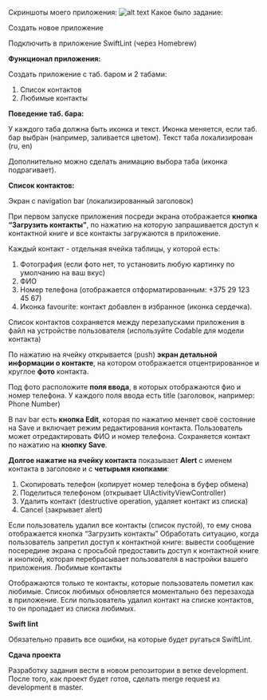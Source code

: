 Скриншоты моего приложения:
![alt text](https://drive.google.com/uc?export=download&confirm=no_antivirus&id=18tm4ba-M89oAG4YYruittIcdrlaLy2Zf)
Какое было задание:

Создать новое приложение

Подключить в приложение SwiftLint (через Homebrew)

**Функционал приложения:**

Создать приложение с таб. баром и 2 табами:

1. Список контактов
2. Любимые контакты

**Поведение таб. бара:**

У каждого таба должна быть иконка и текст. Иконка меняется, если таб. бар выбран (например, заливается цветом). Текст таба локализирован (ru, en)

Дополнительно можно сделать анимацию выбора таба (иконка подрагивает).

**Список контактов:**

Экран с navigation bar (локализированный заголовок)

При первом запуске приложения посреди экрана отображается **кнопка “Загрузить контакты”**, по нажатию на которую запрашивается доступ к контактной книге и все контакты загружаются в приложение.

Каждый контакт - отдельная ячейка таблицы, у которой есть:

1. Фотография (если фото нет, то установить любую картинку по умолчанию на ваш вкус)
2. ФИО
3. Номер телефона (отображается отформатированным: +375 29 123 45 67)
4. Иконка favourite: контакт добавлен в избранное (иконка сердечка).

Список контактов сохраняется между перезапусками приложения в файл на устройстве пользователя (используйте Codable для модели контакта)

По нажатию на ячейку открывается (push) **экран детальной информации о контакте**, на котором отображается отцентрированное и круглое **фото** контакта.

Под фото расположите **поля ввода**, в которых отображаются фио и номер телефона. У каждого поля ввода есть title (заголовок, например: Phone Number)

В nav bar есть **кнопка Edit**, которая по нажатию меняет своё состояние на Save и включает режим редактирования контакта. Пользователь может отредактировать ФИО и номер телефона. Сохраняется контакт по нажатию на **кнопку Save**.

**Долгое нажатие на ячейку контакта** показывает **Alert** c именем контакта в заголовке и с **четырьмя кнопками**:

1. Скопировать телефон (копирует номер телефона в буфер обмена)
2. Поделиться телефоном (открывает UIActivityViewController)
3. Удалить контакт (destructive operation, удаляет контакт из списка)
4. Cancel (закрывает alert)

Если пользователь удалил все контакты (список пустой), то ему снова отображается кнопка “Загрузить контакты”
Обработать ситуацию, когда пользователь запретил доступ к контактной книге: вывести сообщение посередине экрана с просьбой предоставить доступ к контактной книге и кнопкой, которая перебрасывает пользователя в настройки вашего приложения.
Любимые контакты

Отображаются только те контакты, которые пользователь пометил как любимые. Список любимых обновляется моментально без перезахода в приложение. Если пользователь удалил контакт на списке контактов, то он пропадает из списка любимых.

**Swift lint**

Обязательно править все ошибки, на которые будет ругаться SwiftLint.

**Сдача проекта**

Разработку задания вести в новом репозитории в ветке development. После того, как проект будет готов, сделать merge request из development в master.